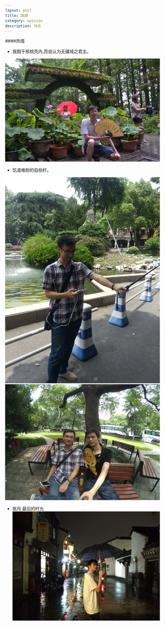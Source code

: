 ```yaml
---
layout: post
title: 西湖 
category: opinion
description: 作乐
---
```



####热情
* 我囿于核桃壳内,而自认为无疆域之君主。
<div id="transform1">
<div class="inner">
<img src="/images/xihu/whoare.gif" alt="Nature">
</div>
</div>

* 饥渴难耐的自拍杆。
<div id="transform1">
<div class="inner">
<img src="/images/xihu/self-trick.gif" alt="Nature">
<img src="/images/xihu/self-take.gif" alt="Nature">
</div>
</div>


* 拖月
最后的时光
![img 13](/images/xihu/samll_IMG(13).jpg)

